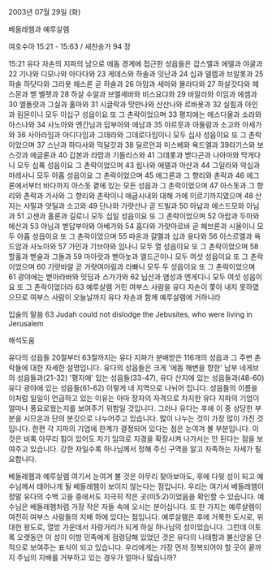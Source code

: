 2003년 07월 29일 (화)

베들레헴과 예루살렘



여호수아 15:21 - 15:63 / 새찬송가 94 장


15:21 유다 자손의 지파의 남으로 에돔 경계에 접근한 성읍들은 갑스엘과 에델과 야굴과 22 기나와 디모나와 아다다와 23 게데스와 하솔과 잇난과 24 십과 델렙과 브알롯과 25 하솔 하닷다와 그리욧 헤스론 곧 하솔과 26 아맘과 세마와 몰라다와 27 하살갓다와 헤스몬과 벧 벨렛과 28 하살 수알과 브엘세바와 비스요댜와 29 바알라와 이임과 에셈과 30 엘돌랏과 그실과 홀마와 31 시글락과 맛만나와 산산나와 르바욧과 32 실힘과 아인과 림몬이니 모두 이십구 성읍이요 또 그 촌락이었으며 33 평지에는 에스다올과 소라와 아스나와 34 사노아와 엔간님과 답부아와 에남과 35 야르뭇과 아둘람과 소고와 아세가와 36 사아라임과 아디다임과 그데라와 그데로다임이니 모두 십사 성읍이요 또 그 촌락이었으며 37 스난과 하다사와 믹달갓과 38 딜르안과 미스베와 욕드엘과 39라기스와 보스갓과 에글론과 40 갑본과 라맘과 기들리스와 41 그데롯과 벧다곤과 나아마와 막게다니 모두 십륙 성읍이요 그 촌락이었으며 43 립나와 에델과 아산과 44 그일라와 악십과 마레사니 모두 아홉  성읍이요 그 촌락이었으며 45 에그론과 그 향리와 촌락과 46 에그론에서부터 바다까지 아스돗 곁에 있는 모든 성읍과 그 촌락이었으며 47 아스돗과 그 향리와 촌락과 가사와 그 향리와 촌락이니 애굽시내와 대해 가에 이르기까지였으며 48 산지는 사밀과 얏딜과 소고와 49 단나와 가럇산나 곧 드빌과 50 아납과 에스드모와 아님과 51 고센과 홀론과 길로니 모두 십일 성읍이요 또 그 촌락이었으며 52 아랍과 두마와 에산과 53 야님과 벧답부아와 아베가와 54 훔다와 가럇아르바 곧 헤브론과 시올이니 모두 아홉 성읍이요 또 그 촌락이었으며 55 마온과 갈멜과 십과 윳다와 56 이스르엘과 욕드암과 사노아와 57 가인과 기브아와 임나니 모두 열 성읍이요 또 그 촌락이었으며 58 할훌과 벧술과 그돌과 59 마아랏과 벧아놋과 엘드곤이니 모두 여섯 성읍이요 또 그 촌락이었으며 60 기럇바알 곧 가럇여아림과 라빠니 모두 두 성읍이요 또 그 촌락이었으며 61 광야에는 벧아라바와 밋딤과 스가가와 62 닙산과 염성과 엔게디니 모두 여섯 성읍이요 또 그 촌락이었더라 63 예루살렘 거민 여부스 사람을 유다 자손이 쫓아 내지 못하였으므로 여부스 사람이 오늘날까지 유다 자손과 함께 예루살렘에 거하니라

입술의 말씀
63 Judah could not dislodge the Jebusites, who were living in Jerusalem

해석도움





유다의 성읍들
20절부터 63절까지는 유다 지파가 분배받은 116개의 성읍과 그 주변 촌락들에 대한 자세한 설명입니다.  유다의 성읍들은 크게 '에돔 해변을 향한' 남부 네게브의 성읍들과(21-32) '평지에' 있는 성읍들(33-47), 유다 산지에 있는 성읍들과(48-60) 유다 광야에 있는 성읍들(61-62) 이렇게 네 지역으로 나뉘어 집니다.  성읍들의 이름을 이처럼 일일이 언급하고 있는 이유는 아마 장자의 자격으로 차지한 유다 지파의 기업이 얼마나 풍요로웠는지를 보여주기 위함일 것입니다.  그러나 유다는 후에 이 중 상당한 부분을 시므온과 단의 분깃으로 나누어주고 있습니다.  많이 나누는 것이 가장 많이 가진 것입니다.  한편 각 지파의 기업에 한계가 결정되어 있다는 점은 눈여겨 볼 부분입니다.  이것은 비록 아무리 힘이 있어도 자기 임의로 지경을 확장시켜 나가서는 안 된다는 점을 보여주고 있습니다.  강한 자일수록 하나님께서 정해 주신 구역을 알고 자족하는 자세가 필요합니다.


베들레헴과 예루살렘
여기서 눈여겨 볼 것은 아무리 찾아보아도, 후에 다윗 성이 되고 예수님께서 태어나게 될 베들레헴이 보이지 않는다는 점입니다.  우리는 여기서 베들레헴이 정말 유다의 수백 고을 중에서도 지극히 작은 곳(미5:2)이었음을 확인할 수 있습니다.  예수님은 베들레헴처럼 가장 작은 자들 속에 오시는 분이십니다.  또 한 가지는 예루살렘이 여전히 여부스 사람들의 지배 하에 있다는 점입니다.  예루살렘은 후에 거룩한 도시로, 위대한 왕도로, 열방 가운데서 자랑거리가 되게 하실 하나님의 성이었습니다.  그런데 이토록 오랫동안 이 성이 이방 민족에게 점령당해 있었던 것은 유다의 나태함과 불신앙을 단적으로 보여주는 표식이 되고 있습니다.  우리에게는 가장 먼저 정복되어야 할 곳이 끝까지 주님의 지배를 거부하고 있는 경우가 얼마나 많습니까?